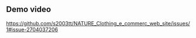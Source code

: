 ## Demo video

https://github.com/s2003tt/NATURE_Clothing_e_commerc_web_site/issues/1#issue-2704037206
